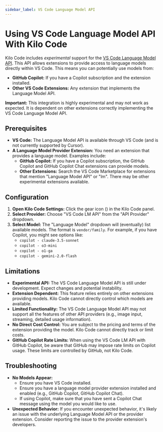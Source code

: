 ```yaml
---
sidebar_label: VS Code Language Model API
---
```


# Using VS Code Language Model API With Kilo Code

Kilo Code includes _experimental_ support for the [VS Code Language Model API](https://code.visualstudio.com/api/language-extensions/language-model-access). This API allows extensions to provide access to language models directly within VS Code. This means you can potentially use models from:

- **GitHub Copilot:** If you have a Copilot subscription and the extension installed.
- **Other VS Code Extensions:** Any extension that implements the Language Model API.

**Important:** This integration is highly experimental and may not work as expected. It is dependent on other extensions correctly implementing the VS Code Language Model API.

## Prerequisites

- **VS Code:** The Language Model API is available through VS Code (and is not currently supported by Cursor).
- **A Language Model Provider Extension:** You need an extension that provides a language model. Examples include:
    - **GitHub Copilot:** If you have a Copilot subscription, the GitHub Copilot and GitHub Copilot Chat extensions can provide models.
    - **Other Extensions:** Search the VS Code Marketplace for extensions that mention "Language Model API" or "lm". There may be other experimental extensions available.

## Configuration

1.  **Open Kilo Code Settings:** Click the gear icon (<Codicon name="gear" />) in the Kilo Code panel.
2.  **Select Provider:** Choose "VS Code LM API" from the "API Provider" dropdown.
3.  **Select Model:** The "Language Model" dropdown will (eventually) list available models. The format is `vendor/family`. For example, if you have Copilot, you might see options like:
    - `copilot - claude-3.5-sonnet`
    - `copilot - o3-mini`
    - `copilot - o1-ga`
    - `copilot - gemini-2.0-flash`

## Limitations

- **Experimental API:** The VS Code Language Model API is still under development. Expect changes and potential instability.
- **Extension Dependent:** This feature relies entirely on other extensions providing models. Kilo Code cannot directly control which models are available.
- **Limited Functionality:** The VS Code Language Model API may not support all the features of other API providers (e.g., image input, streaming, detailed usage information).
- **No Direct Cost Control:** You are subject to the pricing and terms of the extension providing the model. Kilo Code cannot directly track or limit costs.
- **GitHub Copilot Rate Limits:** When using the VS Code LM API with GitHub Copilot, be aware that GitHub may impose rate limits on Copilot usage. These limits are controlled by GitHub, not Kilo Code.

## Troubleshooting

- **No Models Appear:**
    - Ensure you have VS Code installed.
    - Ensure you have a language model provider extension installed and enabled (e.g., GitHub Copilot, GitHub Copilot Chat).
    - If using Copilot, make sure that you have sent a Copilot Chat message using the model you would like to use.
- **Unexpected Behavior:** If you encounter unexpected behavior, it's likely an issue with the underlying Language Model API or the provider extension. Consider reporting the issue to the provider extension's developers.
